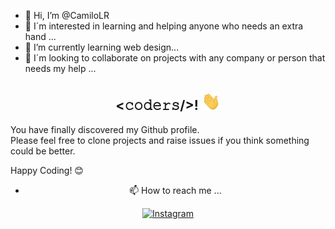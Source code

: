 - 👋 Hi, I’m @CamiloLR
- 👀 I´m interested in learning and helping anyone who needs an extra hand ...
- 🌱 I’m currently learning web design...
- 💞️ I´m looking to collaborate on projects with any company or person that needs my help ...
<div align="center" width="50">
<h2><𝚌𝚘𝚍𝚎𝚛𝚜/>! <img src="https://github.com/ABSphreak/ABSphreak/blob/master/gifs/Hi.gif" width="30px"></h2>





</div>

You have finally discovered my Github profile. <br>
Please feel free to clone projects and raise issues if you think something could be better.

Happy Coding! 😊

<div align="center">


- 📫 How to reach me ...


<a href="https://www.instagram.com/klcamilo" target="_blank"><img src="https://img.shields.io/badge/Instagram-%23E4405F.svg?&style=flat-square&logo=instagram&logoColor=white" alt="Instagram"></a>


</div>




<!---
CamiloLR/CamiloLR is a ✨ special ✨ repository because its `README.md` (this file) appears on your GitHub profile.
You can click the Preview link to take a look at your changes.
--->

